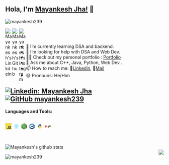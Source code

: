 ## Hola, I'm [Mayankesh Jha!](https://www.linkedin.com/in/mayankesh-jha-15446b206/) 👋
<p align="left"> <img src="https://komarev.com/ghpvc/?username=mayankesh239&label=Views&color=blue&style=plastic" alt="mayankesh239" /> </p>
<a href="https://www.linkedin.com/in/mayankesh-jha-15446b206/">
  <img align="left" alt="Mayankesh's Linkdein" width="22px" src="https://cdn.jsdelivr.net/npm/simple-icons@v3/icons/linkedin.svg" />
</a>
<a href="https://github.com/mayankesh239">
  <img align="left" alt="Mayankesh's Github" width="22px" src="https://cdn.jsdelivr.net/npm/simple-icons@v3/icons/github.svg" />
</a>
<a href="https://www.instagram.com/mayankesh__/">
  <img align="left" alt="Mayankesh's Instagram" width="22px" src="https://cdn.jsdelivr.net/npm/simple-icons@v3/icons/instagram.svg" />
</a>
<br/>
 <br/>



- 🌱 I’m currently learning DSA and backend.
- 🤔 I’m looking for help with DSA and Web Dev.
- 👨‍💻 Check out my personal portfolio : [Portfolio](https://mayankesh239.github.io/my_portfolio/)
- 💬 Ask me about C++, Java, Python, Web Dev .
- 📫 How to reach me: 📧[Linkedin](https://www.linkedin.com/in/mayankesh-jha-15446b206), 📧[Mail](mailto:mayankesh.ss@gmailcom)
- 😄 Pronouns: He/Him

[![Linkedin: Mayankesh Jha](https://img.shields.io/badge/-Mayankesh-blue?style=flat-square&logo=Linkedin&logoColor=white&link=https://www.linkedin.com/in/mayankesh-jha-15446b206/)](https://www.linkedin.com/in/mayankesh-jha-15446b206/)
[![GitHub mayankesh239](https://img.shields.io/github/followers/mayankesh239?label=follow&style=social)](https://github.com/mayankesh239)
<br/>
---


**Languages and Tools:**  

<code><img height="20" src="https://raw.githubusercontent.com/github/explore/80688e429a7d4ef2fca1e82350fe8e3517d3494d/topics/javascript/javascript.png"></code>
<code><img height="20" src="https://raw.githubusercontent.com/github/explore/80688e429a7d4ef2fca1e82350fe8e3517d3494d/topics/react/react.png"></code>
<code><img height="20" src="https://raw.githubusercontent.com/github/explore/80688e429a7d4ef2fca1e82350fe8e3517d3494d/topics/nodejs/nodejs.png"></code>
<code><img height="20" src="https://raw.githubusercontent.com/github/explore/80688e429a7d4ef2fca1e82350fe8e3517d3494d/topics/cpp/cpp.png"></code>
<code><img height="20" src="https://raw.githubusercontent.com/github/explore/80688e429a7d4ef2fca1e82350fe8e3517d3494d/topics/python/python.png"></code>
<code><img height="20" src="https://raw.githubusercontent.com/github/explore/80688e429a7d4ef2fca1e82350fe8e3517d3494d/topics/git/git.png"></code>
<br/>
<br/>
---

<a href="https://github.com/mayankesh239">
   <img align="left" src="https://github-readme-stats.vercel.app/api?username=mayankesh239&show_icons=true&theme=gotham&line_height=27" alt="Mayankesh's github stats"/>
</a>
<br/>
<a href="https://github.com/mayankesh239">
  <img align="right" src="https://github-readme-stats.vercel.app/api/top-langs/?username=mayankesh239&theme=gotham" />
</a>
<div align="center">
  <p><img align="left" src="https://github-readme-streak-stats.herokuapp.com/?user=mayankesh239&theme=gotham" alt="mayankesh239" /></p>
</div>
